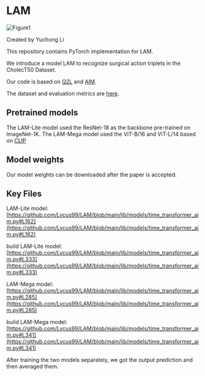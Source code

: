 # LAM

![Figure1](https://github.com/Lycus99/LAM/assets/109274751/9cb3753d-4bf2-480e-a8f0-255a1b3e7e92)

Created by Yuchong Li

This repository contains PyTorch implementation for LAM.

We introduce a model LAM to recognize surgical action triplets in the CholecT50 Dataset. 

Our code is based on [Q2L](https://github.com/SlongLiu/query2labels) and [AIM](https://github.com/taoyang1122/adapt-image-models).

The dataset and evaluation metrics are [here](https://github.com/CAMMA-public/cholect50). 

## Pretrained models

The LAM-Lite model used the ResNet-18 as the backbone pre-trained on ImageNet-1K. The LAM-Mega model used the ViT-B/16 and ViT-L/14 based on [CLIP](https://github.com/openai/CLIP)

## Model weights

Our model weights can be downloaded after the paper is accepted.

## Key Files

LAM-Lite model: [https://github.com/Lycus99/LAM/blob/main/lib/models/time_transformer_aim.py#L162](https://github.com/Lycus99/LAM/blob/main/lib/models/time_transformer_aim.py#L162)

build LAM-Lite model: [https://github.com/Lycus99/LAM/blob/main/lib/models/time_transformer_aim.py#L333](https://github.com/Lycus99/LAM/blob/main/lib/models/time_transformer_aim.py#L333)

LAM-Mega model: [https://github.com/Lycus99/LAM/blob/main/lib/models/time_transformer_aim.py#L285](https://github.com/Lycus99/LAM/blob/main/lib/models/time_transformer_aim.py#L285)

build LAM-Mega model: [https://github.com/Lycus99/LAM/blob/main/lib/models/time_transformer_aim.py#L341](https://github.com/Lycus99/LAM/blob/main/lib/models/time_transformer_aim.py#L341)

After training the two models separately, we got the output prediction and then averaged them. 
